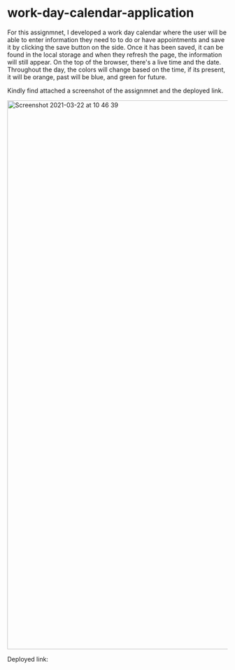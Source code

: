# work-day-calendar-application

For this assignmnet, I developed a work day calendar where the user will be able to enter information they need to to do or have appointments and save it by clicking the save button on the side. Once it has been saved, it can be found in the local storage and when they refresh the page, the information will still appear. 
On the top of the browser, there's a live time and the date. Throughout the day, the colors will change based on the time, if its present, it will be orange, past will be blue, and green for future.

Kindly find attached a screenshot of the assignmnet and the deployed link.

<img width="1253" alt="Screenshot 2021-03-22 at 10 46 39" src="https://user-images.githubusercontent.com/76731133/112048963-a618f080-8b57-11eb-9b3a-d1af542fd8ec.png">

Deployed link: 
